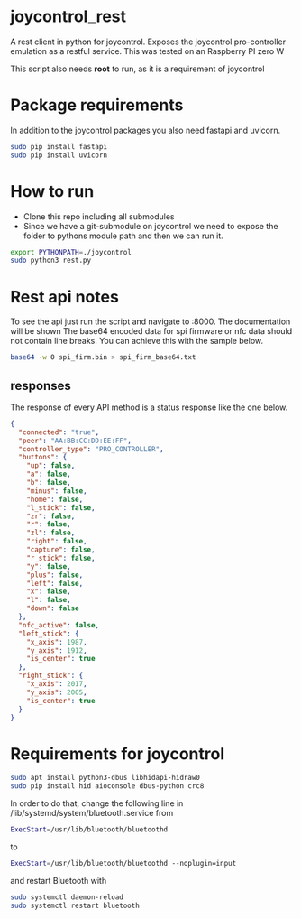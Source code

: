 # joycontrol_rest

A rest client in python for joycontrol. Exposes the joycontrol pro-controller emulation as a restful service. This was tested on an Raspberry PI zero W

This script also needs **root** to run, as it is a requirement of joycontrol



# Package requirements

In addition to the joycontrol packages you also need fastapi and uvicorn.

```bash
sudo pip install fastapi
sudo pip install uvicorn
```

# How to run

- Clone this repo including all submodules
- Since we have a git-submodule on joycontrol we need to expose the folder to pythons module path and then we can run it.

```bash
export PYTHONPATH=./joycontrol
sudo python3 rest.py
```

# Rest api notes

To see the api just run the script and navigate to <ip>:8000. The documentation will be shown
The base64 encoded data for spi firmware or nfc data should not contain line breaks. You can achieve this with the sample below.

```bash
base64 -w 0 spi_firm.bin > spi_firm_base64.txt
```

## responses

The response of every API method is a status response like the one below.

```json
{
  "connected": "true",
  "peer": "AA:BB:CC:DD:EE:FF",
  "controller_type": "PRO_CONTROLLER",
  "buttons": {
    "up": false,
    "a": false,
    "b": false,
    "minus": false,
    "home": false,
    "l_stick": false,
    "zr": false,
    "r": false,
    "zl": false,
    "right": false,
    "capture": false,
    "r_stick": false,
    "y": false,
    "plus": false,
    "left": false,
    "x": false,
    "l": false,
    "down": false
  },
  "nfc_active": false,
  "left_stick": {
    "x_axis": 1987,
    "y_axis": 1912,
    "is_center": true
  },
  "right_stick": {
    "x_axis": 2017,
    "y_axis": 2005,
    "is_center": true
  }
}
```

# Requirements for joycontrol

```bash
sudo apt install python3-dbus libhidapi-hidraw0
sudo pip install hid aioconsole dbus-python crc8
```

In order to do that, change the following line in /lib/systemd/system/bluetooth.service from

```bash
ExecStart=/usr/lib/bluetooth/bluetoothd
```

to

```bash
ExecStart=/usr/lib/bluetooth/bluetoothd --noplugin=input
```

and restart Bluetooth with

```bash
sudo systemctl daemon-reload
sudo systemctl restart bluetooth
```
